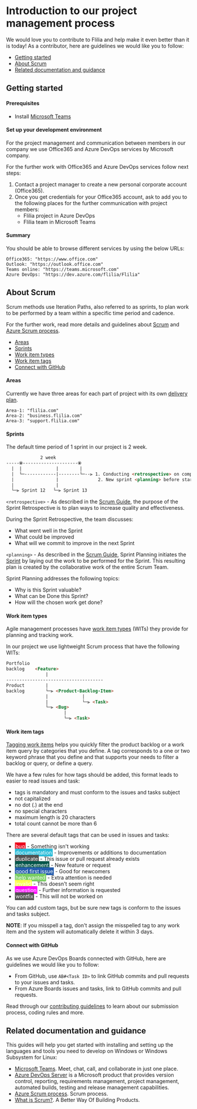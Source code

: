 # Introduction to our project management process
We would love you to contribute to Flilia and help make it even better than it is today! As a contributor, here are guidelines we would like you to follow:

- [Getting started](#start)
- [About Scrum](#scrum)
- [Related documentation and guidance](#guidance)

## <a name="start"></a> Getting started

#### Prerequisites
- Install [Microsoft Teams][teams]

#### Set up your development environment
For the project management and communication between members in our company we use Office365 and Azure DevOps services by Microsoft company.

For the further work with Office365 and Azure DevOps services follow next steps:
1. Contact a project manager to create a new personal corporate account (Office365).
2. Once you get credentials for your Office365 account, ask to add you to the following places for the further communication with project members:
	- Flilia project in Azure DevOps
	- Flilia team in Microsoft Teams

#### Summary
You should be able to browse different services by using the below URLs:
```shell
Office365: "https://www.office.com"
Outlook: "https://outlook.office.com"
Teams online: "https://teams.microsoft.com"
Azure DevOps: "https://dev.azure.com/flilia/Flilia"
```

## <a name="scrum"></a> About Scrum
Scrum methods use Iteration Paths, also referred to as sprints, to plan work to be performed by a team within a specific time period and cadence.

For the further work, read more details and guidelines about [Scrum][scrum] and [Azure Scrum process][scrumazure].

- [Areas](#scrumareas)
- [Sprints](#scrumsprints)
- [Work item types](#scrumtypes)
- [Work item tags](#scrumtags)
- [Connect with GitHub](#scrumgithub)

#### Areas
Currently we have three areas for each part of project with its own [delivery plan][plan].
```shell
Area-1: "flilia.com"
Area-2: "business.flilia.com"
Area-3: "support.flilia.com"
```

#### Sprints
The default time period of 1 sprint in our project is 2 week.

```html
             2 week
-----⦿---------------------⦿
  |  |             |        |
  |  └─------------|--------└─--⫸ 1. Conducting <retrospective> on completed sprint
  |                |               2. New sprint <planning> before start
  |                |                       
  └─⫸ Sprint 12   └─⫸ Sprint 13
```

`<retrospective>` - As described in the [Scrum Guide][scrumguides], the purpose of the Sprint Retrospective is to plan ways to increase quality and effectiveness.

During the Sprint Retrospective, the team discusses:
- What went well in the Sprint
- What could be improved
- What will we commit to improve in the next Sprint

`<planning>` - As described in the [Scrum Guide][scrumguides], Sprint Planning initiates the [Sprint][sprint] by laying out the work to be performed for the Sprint. This resulting plan is created by the collaborative work of the entire Scrum Team.

Sprint Planning addresses the following topics:
- Why is this Sprint valuable?
- What can be Done this Sprint?
- How will the chosen work get done?

#### Work item types
Agile management processes have [work item types][scrumwits] (WITs) they provide for planning and tracking work.

In our project we use lightweight Scrum process that have the following WITs:
```html
Portfolio
backlog    <Feature>
               |
-------------------------------------
Product        |
backlog        └─⫸ <Product-Backlog-Item>
               |             |
               |             └─⫸ <Task>
               └─⫸ <Bug>
                      |
                      └─⫸ <Task>
```

#### Work item tags
[Tagging work items][tagging] helps you quickly filter the product backlog or a work item query by categories that you define. A tag corresponds to a one or two keyword phrase that you define and that supports your needs to filter a backlog or query, or define a query.

We have a few rules for how tags should be added, this format leads to easier to read issues and task:
- tags is mandatory and must conform to the issues and tasks subject
- not capitalized
- no dot (.) at the end
- no special characters
- maximum length is 20 characters
- total count cannot be more than 6

There are several default tags that can be used in issues and tasks:
- <span style="background:#ec001d; color:white; padding:2px;">bug</span> - Something isn't working
- <span style="background:#2cbdd9; color:white; padding:2px;">documentation</span> - Improvements or additions to documentation
- <span style="background:#525252; color:white; padding:2px;">duplicate</span> - This issue or pull request already exists
- <span style="background:#00564b; color:white; padding:2px;">enhancement</span> - New feature or request
- <span style="background:#245cac; color:white; padding:2px;">good first issue</span> - Good for newcomers
- <span style="background:#7ace64; color:white; padding:2px;">help wanted</span> - Extra attention is needed
- <span style="background:#fbfd52; color:white; padding:2px;">invalid</span> - This doesn't seem right
- <span style="background:#ff00ff; color:white; padding:2px;">question</span> - Further information is requested
- <span style="background:#525252; color:white; padding:2px;">wontfix</span> - This will not be worked on

You can add custom tags, but be sure new tags is conform to the issues and tasks subject.

<strong>NOTE</strong>: If you misspell a tag, don't assign the misspelled tag to any work item and the system will automatically delete it within 3 days.

#### Connect with GitHub
As we use Azure DevOps Boards connected with GitHub, here are guidelines we would like you to follow:
- From GitHub, use `AB#<Task ID>` to link GitHub commits and pull requests to your issues and tasks.
- From Azure Boards issues and tasks, link to GitHub commits and pull requests.

Read through our [contributing guidelines][contributing] to learn about our submission process, coding rules and more.

## <a name="guidance"></a> Related documentation and guidance
This guides will help you get started with installing and setting up the languages and tools you need to develop on Windows or Windows Subsystem for Linux:

- [Microsoft Teams][teams]. Meet, chat, call, and collaborate in just one place.
- [Azure DevOps Server][azure] is a Microsoft product that provides version control, reporting, requirements management, project management, automated builds, testing and release management capabilities.
- [Azure Scrum process][scrumazure]. Scrum process.
- [What is Scrum?][scrum]. A Better Way Of Building Products.

[developers-team]: https://github.com/orgs/flilia/teams/developers-team
[azure]: https://azure.microsoft.com/en-us/services/devops/
[teams]: https://www.microsoft.com/en/microsoft-teams/group-chat-software
[fliliawiki]: https://dev.azure.com/flilia/Flilia/_wiki/
[scrumguides]: https://www.scrumguides.org/
[scrum]: https://www.scrum.org/resources/what-is-scrum
[scrumazure]: https://docs.microsoft.com/en-us/azure/devops/boards/work-items/guidance/scrum-process?view=azure-devops
[sprint]: https://www.scrum.org/resources/what-is-a-sprint-in-scrum
[strimplan]: https://www.scrum.org/resources/what-is-sprint-planning
[strimpretro]: https://www.scrum.org/resources/what-is-a-sprint-retrospective
[contributing]: CONTRIBUTING.md
[stackoverflow]: http://stackoverflow.com/
[scrumwits]: https://docs.microsoft.com/en-us/azure/devops/boards/work-items/guidance/scrum-process-workflow?view=azure-devops
[plan]: https://dev.azure.com/flilia/Flilia/_deliveryplans/plans
[tagging]: https://docs.microsoft.com/en-us/azure/devops/boards/queries/add-tags-to-work-items?view=azure-devops